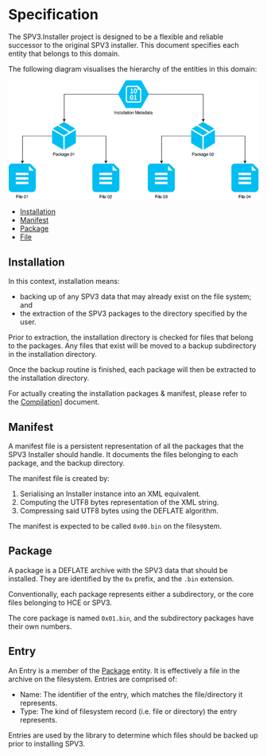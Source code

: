 # Specification

The SPV3.Installer project is designed to be a flexible and reliable successor
to the original SPV3 installer. This document specifies each entity that belongs
to this domain.

The following diagram visualises the hierarchy of the entities in this domain:

![hierarchy](diagrams/hierarchy.png)

- [Installation](#installation)
- [Manifest](#manifest)
- [Package](#package)
- [File](#file)

## Installation

In this context, installation means:

- backing up of any SPV3 data that may already exist on the file system; and
- the extraction of the SPV3 packages to the directory specified by the user.

Prior to extraction, the installation directory is checked for files that belong
to the packages. Any files that exist will be moved to a backup subdirectory in
the installation directory.

Once the backup routine is finished, each package will then be extracted to the
installation directory.

For actually creating the installation packages & manifest, please refer to the
[Compilation](compilation.md)] document.

## Manifest

A manifest file is a persistent representation of all the packages that the SPV3
Installer should handle. It documents the files belonging to each package, and
the backup directory.

The manifest file is created by:

1. Serialising an Installer instance into an XML equivalent.
2. Computing the UTF8 bytes representation of the XML string.
3. Compressing said UTF8 bytes using the DEFLATE algorithm.

The manifest is expected to be called `0x00.bin` on the filesystem.

## Package

A package is a DEFLATE archive with the SPV3 data that should be installed. They
are identified by the `0x` prefix, and the `.bin` extension. 

Conventionally, each package represents either a subdirectory, or the core files
belonging to HCE or SPV3.

The core package is named `0x01.bin`, and the subdirectory packages have their
own numbers. 

## Entry

An Entry is a member of the [Package](#package) entity. It is effectively a file
in the archive on the filesystem. Entries are comprised of:

- Name: The identifier of the entry, which matches the file/directory it
  represents.
- Type: The kind of filesystem record (i.e. file or directory) the entry
  represents.

Entries are used by the  library to determine which files should be backed up
prior to installing SPV3.